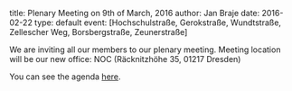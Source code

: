title: Plenary Meeting on 9th of March, 2016
author: Jan Braje
date: 2016-02-22
type: default
event: [Hochschulstraße, Gerokstraße, Wundtstraße, Zellescher Weg, Borsbergstraße, Zeunerstraße]

We are inviting all our members to our plenary meeting. Meeting location will be our new office: NOC (Räcknitzhöhe 35, 01217 Dresden)

You can see the agenda [here](https://agdsn.de/sipa/documents/Tagesordnung_VV_09022016.pdf).

